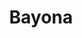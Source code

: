 ---
title: Bayona
date: 
draft: false

# descripcion
description : Ovalo con nácar chicos

materials: Plata 925

color: Plateado

dimensions: 0,7cm

code: 01-04-0151

type: "Aros"

categories: []

price: $2.210,00

price_eftvo: $1.880,00

# Images
# first image will be shown in the product page
images:
  # - image: "images/path_to_image"
  # La ubicacion de las imagenes es imagenes/Aros/Aros.Piedras/01-04-0151-bayona
  - image: "./images/aros/piedras/01-04-0151-ovalo-con-nacar-chicos_a.jpeg"
  - image: "./images/aros/piedras/01-04-0151-ovalo-con-nacar-chicos_b.jpeg"
---